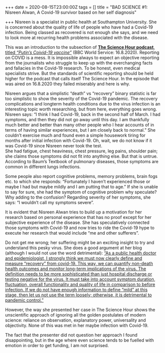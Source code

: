 +++
date = 2020-08-15T23:00:00Z
tags = []
title = "BAD SCIENCE #1: Nisreen Alwan, A Covid-19 survivor based on her self diagnosis"

+++
Nisreen is a specialist in public health at Southampton University. She is concerned about the quality of life of people who have had a Covid-19 infection. Being classed as recovered is not enough she says, and we need to look more at recurring health problems associated with the disease.

This was an introduction to the subsection of [**The Science Hour podcast**, titled _“Putin’s Coivid-19 vaccine”_](https://www.bbc.co.uk/programmes/w3cszkx0) (BBC World Service: 16.8.2020). Reporting on COVID is a mess. It is impossible always to expect an objective reporting from the journalists who struggle to keep up with the everchanging facts and fallacies in the Covid-19 research. To be honest, even medical specialists strive. But the standards of scientific reporting should be held higher for the podcast that calls itself The Science Hour. In the episode that was aired on 16.8.2020 they failed miserably and here is why.

Nisreen argues that a simplistic “death” vs “recovery” binary statistic is far too simplistic to show the severity of the Covid-19 pandemic. The recovery complications and longterm health conditions due to the virus infection is an interesting topic worth researching, but from here, everything goes wrong. Nisreen says: “I think I had Covid-19, back in the second half of March. I had symptoms, and then they did not go away until this day. I am thankfully much better and better than many other people who I hear accounts of in terms of having similar experiences, but I am closely back to normal.” She couldn’t exercise much and found even a simple housework tiring for months after initial infection with Covid-19. Oh, wait, we do not know if it was Covid-19 since Nisreen never took the test.   
 She had fatigue, chest heaviness, chest pressure, leg pains, shoulder pain; she claims those symptoms did not fit into anything else. But that is untrue. According to Baum’s Textbook of pulmonary diseases, those symptoms are common in different lungs infections.

Some people also report cognitive problems, memory problems, brain fogs etc. to which she responds: “Fortunately I haven’t experienced those or maybe I had but maybe mildly and I am putting that to age.” If she is unable to say for sure, she had the symptom of cognitive problem why speculate? Why adding to the confusion? Regarding severity of her symptoms, she says: “I wouldn’t call my symptoms severe”.

It is evident that Nisreen Alwan tries to build up a motivation for her research based on personal experience that has no proof except for her subjective experience of the disease. She has speculatively connected those symptoms with Covid-19 and now tries to ride the Covid-19 hype to execute her research that would include “me and other sufferers”.

Do not get me wrong; her suffering might be an exciting insight to try and understand this pesky virus. She does a good argument at her blog (although I would not use the word detrimental): [“As a public health doctor and epidemiologist, I strongly think we must now clearly define and measure “recovery” from covid-19. This way, we can quantify non-death health outcomes and monitor long-term implications of the virus. The definition needs to be more sophisticated than just hospital discharge or testing negative for the virus. It must take into account symptom duration, fluctuation, overall functionality and quality of life in comparison to before infection. If we do not have enough information to define “mild” at this stage, then let us not use the term loosely; otherwise, it is detrimental to pandemic control.”](https://blogs.bmj.com/bmj/2020/07/28/nisreen-a-alwan-what-exactly-is-mild-covid-19/?utm_source=twitter&utm_medium=social&utm_term=hootsuite&utm_content=sme&utm_campaign=usage)

However, the way she presented her case in The Science Hour shows the unscientific approach of ignoring all the golden postulates of modern science: reliance on observation, explanatory power, universality and objectivity. None of this was met in her maybe infection with Covid-19.

The fact that the presenter did not question her approach I found disappointing, but in the age where even science tends to be fuelled with emotion in order to get funding, I am not surprised.
